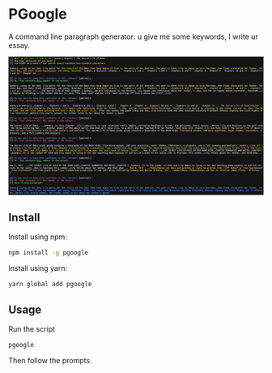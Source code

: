 PGoogle
=======

A command line paragraph generator: u give me some keywords, I write ur essay.

![A screenshot](screenshot.jpg)

## Install

Install using npm:

```bash
npm install -g pgoogle
```

Install using yarn:

```bash
yarn global add pgoogle
```

## Usage

Run the script

```bash
pgoogle
```

Then follow the prompts.
